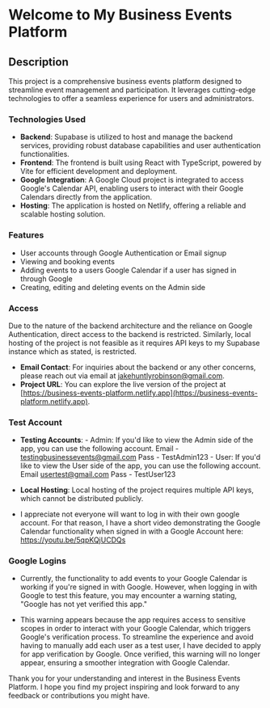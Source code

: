 # Welcome to My Business Events Platform

## Description

This project is a comprehensive business events platform designed to streamline event management and participation. It leverages cutting-edge technologies to offer a seamless experience for users and administrators.

### Technologies Used

- **Backend**: Supabase is utilized to host and manage the backend services, providing robust database capabilities and user authentication functionalities.
- **Frontend**: The frontend is built using React with TypeScript, powered by Vite for efficient development and deployment.
- **Google Integration**: A Google Cloud project is integrated to access Google's Calendar API, enabling users to interact with their Google Calendars directly from the application.
- **Hosting**: The application is hosted on Netlify, offering a reliable and scalable hosting solution.

### Features

- User accounts through Google Authentication or Email signup
- Viewing and booking events
- Adding events to a users Google Calendar if a user has signed in through Google
- Creating, editing and deleting events on the Admin side

### Access 

Due to the nature of the backend architecture and the reliance on Google Authentication, direct access to the backend is restricted. 
Similarly, local hosting of the project is not feasible as it requires API keys to my Supabase instance which as stated, is restricted.

- **Email Contact**: For inquiries about the backend or any other concerns, please reach out via email at jakehuntlyrobinson@gmail.com.
- **Project URL**: You can explore the live version of the project at [https://business-events-platform.netlify.app](https://business-events-platform.netlify.app).

### Test Account

- **Testing Accounts**:
                      - Admin: If you'd like to view the Admin side of the app, you can use the following account. Email - testingbusinessevents@gmail.com Pass - TestAdmin123
                      - User: If you'd like to view the User side of the app, you can use the following account. Email usertest@gmail.com Pass - TestUser123
- **Local Hosting**: Local hosting of the project requires multiple API keys, which cannot be distributed publicly.

- I appreciate not everyone will want to log in with their own google account. For that reason, I have a short video demonstrating the Google Calendar functionality when signed in with a Google Account here: https://youtu.be/5qpKQjUCDQs

### Google Logins

- Currently, the functionality to add events to your Google Calendar is working if you're signed in with Google. However, when logging in with Google to test this feature, you may encounter a warning stating, "Google has not yet verified this app."

- This warning appears because the app requires access to sensitive scopes in order to interact with your Google Calendar, which triggers Google's verification process. To streamline the experience and avoid having to manually add each user as a test user,
  I have decided to apply for app verification by Google. Once verified, this warning will no longer appear, ensuring a smoother integration with Google Calendar.

Thank you for your understanding and interest in the Business Events Platform. I hope you find my project inspiring and look forward to any feedback or contributions you might have.
